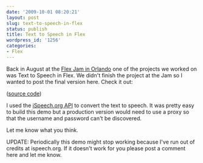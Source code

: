 ```yaml
---
date: '2009-10-01 08:20:21'
layout: post
slug: text-to-speech-in-flex
status: publish
title: Text to Speech in Flex
wordpress_id: '1256'
categories:
- Flex
---
```


Back in August at the [Flex Jam in Orlando](http://www.codetown.us/profiles/blogs/flex-jam-in-orlando-with-james) one of the projects we worked on was Text to Speech in Flex.  We didn't finish the project at the Jam so I wanted to post the final version here.  Check it out:

([source code](http://www.jamesward.com/demos/iSpeechDemo/srcview/index.html))

I used the [iSpeech.org API](http://www.ispeech.org/api) to convert the text to speech.  It was pretty easy to build this demo but a production version would need to use a proxy so that the username and password can't be discovered.

Let me know what you think.

UPDATE: Periodically this demo might stop working because I've run out of credits at ispeech.org.  If it doesn't work for you please post a comment here and let me know.

